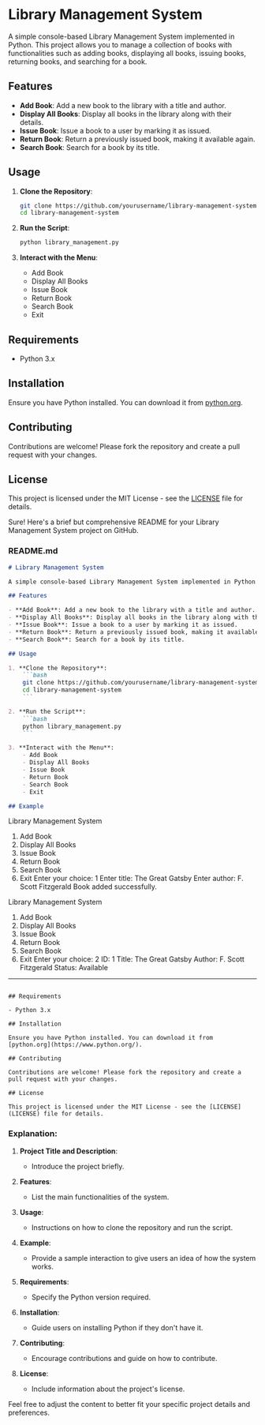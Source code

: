 # Library Management System

A simple console-based Library Management System implemented in Python. This project allows you to manage a collection of books with functionalities such as adding books, displaying all books, issuing books, returning books, and searching for a book.

## Features

- **Add Book**: Add a new book to the library with a title and author.
- **Display All Books**: Display all books in the library along with their details.
- **Issue Book**: Issue a book to a user by marking it as issued.
- **Return Book**: Return a previously issued book, making it available again.
- **Search Book**: Search for a book by its title.

## Usage

1. **Clone the Repository**:
    ```bash
    git clone https://github.com/yourusername/library-management-system.git
    cd library-management-system
    ```

2. **Run the Script**:
    ```bash
    python library_management.py
    ```

3. **Interact with the Menu**:
    - Add Book
    - Display All Books
    - Issue Book
    - Return Book
    - Search Book
    - Exit
   
## Requirements

- Python 3.x

## Installation

Ensure you have Python installed. You can download it from [python.org](https://www.python.org/).

## Contributing

Contributions are welcome! Please fork the repository and create a pull request with your changes.

## License

This project is licensed under the MIT License - see the [LICENSE](LICENSE) file for details.

Sure! Here's a brief but comprehensive README for your Library Management System project on GitHub.

### README.md

```markdown
# Library Management System

A simple console-based Library Management System implemented in Python. This project allows you to manage a collection of books with functionalities such as adding books, displaying all books, issuing books, returning books, and searching for a book.

## Features

- **Add Book**: Add a new book to the library with a title and author.
- **Display All Books**: Display all books in the library along with their details.
- **Issue Book**: Issue a book to a user by marking it as issued.
- **Return Book**: Return a previously issued book, making it available again.
- **Search Book**: Search for a book by its title.

## Usage

1. **Clone the Repository**:
    ```bash
    git clone https://github.com/yourusername/library-management-system.git
    cd library-management-system
    ```

2. **Run the Script**:
    ```bash
    python library_management.py
    ```

3. **Interact with the Menu**:
    - Add Book
    - Display All Books
    - Issue Book
    - Return Book
    - Search Book
    - Exit

## Example

```
Library Management System
1. Add Book
2. Display All Books
3. Issue Book
4. Return Book
5. Search Book
6. Exit
Enter your choice: 1
Enter title: The Great Gatsby
Enter author: F. Scott Fitzgerald
Book added successfully.

Library Management System
1. Add Book
2. Display All Books
3. Issue Book
4. Return Book
5. Search Book
6. Exit
Enter your choice: 2
ID: 1
Title: The Great Gatsby
Author: F. Scott Fitzgerald
Status: Available
-------------------
```

## Requirements

- Python 3.x

## Installation

Ensure you have Python installed. You can download it from [python.org](https://www.python.org/).

## Contributing

Contributions are welcome! Please fork the repository and create a pull request with your changes.

## License

This project is licensed under the MIT License - see the [LICENSE](LICENSE) file for details.
```

### Explanation:

1. **Project Title and Description**:
   - Introduce the project briefly.
   
2. **Features**:
   - List the main functionalities of the system.

3. **Usage**:
   - Instructions on how to clone the repository and run the script.

4. **Example**:
   - Provide a sample interaction to give users an idea of how the system works.

5. **Requirements**:
   - Specify the Python version required.

6. **Installation**:
   - Guide users on installing Python if they don't have it.

7. **Contributing**:
   - Encourage contributions and guide on how to contribute.

8. **License**:
   - Include information about the project's license.

Feel free to adjust the content to better fit your specific project details and preferences.
